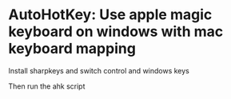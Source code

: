 # AutoHotKey: Use apple magic keyboard on windows with mac keyboard mapping

Install sharpkeys and switch control and windows keys

Then run the ahk script

